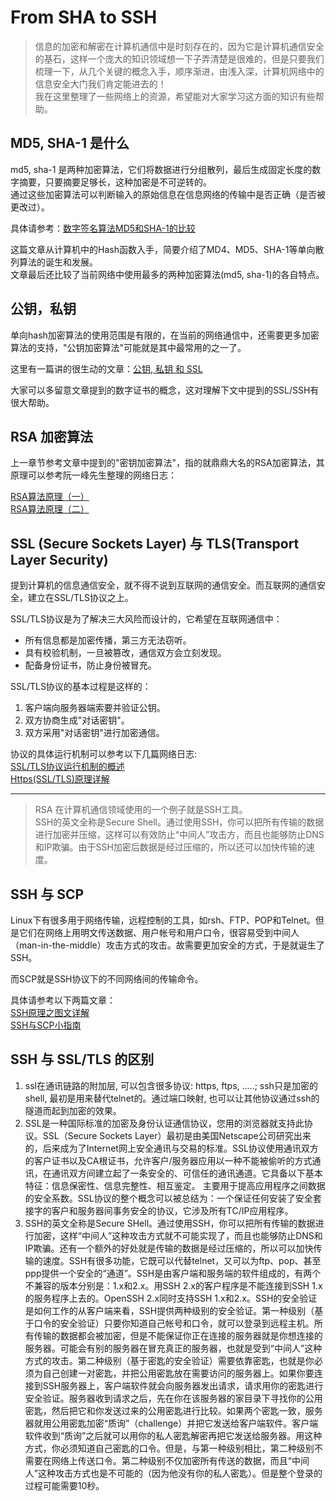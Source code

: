 # From SHA to SSH
<!-- toc -->
> 信息的加密和解密在计算机通信中是时刻存在的，因为它是计算机通信安全的基石，这样一个庞大的知识领域想一下子弄清楚是很难的，但是只要我们梳理一下，从几个关键的概念入手，顺序渐进，由浅入深，计算机网络中的信息安全大门我们肯定能进去的！   
> 我在这里整理了一些网络上的资源，希望能对大家学习这方面的知识有些帮助。

## MD5, SHA-1 是什么
md5, sha-1 是两种加密算法，它们将数据进行分组散列，最后生成固定长度的数字摘要，只要摘要足够长，这种加密是不可逆转的。  
通过这些加密算法可以判断输入的原始信息在信息网络的传输中是否正确（是否被更改过）。

具体请参考：[数字签名算法MD5和SHA-1的比较](http://stark-summer.iteye.com/blog/1313884)   

这篇文章从计算机中的Hash函数入手，简要介绍了MD4、MD5、SHA-1等单向散列算法的诞生和发展。  
文章最后还比较了当前网络中使用最多的两种加密算法(md5, sha-1)的各自特点。

## 公钥，私钥
单向hash加密算法的使用范围是有限的，在当前的网络通信中，还需要更多加密算法的支持，"公钥加密算法"可能就是其中最常用的之一了。

这里有一篇讲的很生动的文章：[公钥, 私钥 和 SSL](http://chenling1018.blog.163.com/blog/static/1480254201058112410789/)  

大家可以多留意文章提到的数字证书的概念，这对理解下文中提到的SSL/SSH有很大帮助。


## RSA 加密算法
上一章节参考文章中提到的"密钥加密算法"，指的就鼎鼎大名的RSA加密算法，其原理可以参考阮一峰先生整理的网络日志：

[RSA算法原理（一）](http://www.ruanyifeng.com/blog/2013/06/rsa_algorithm_part_one.html)  
[RSA算法原理（二）](http://www.ruanyifeng.com/blog/2013/07/rsa_algorithm_part_two.html)

## SSL (Secure Sockets Layer) 与  TLS(Transport Layer Security)
提到计算机的信息通信安全，就不得不说到互联网的通信安全。而互联网的通信安全，建立在SSL/TLS协议之上。

SSL/TLS协议是为了解决三大风险而设计的，它希望在互联网通信中： 

- 所有信息都是加密传播，第三方无法窃听。
- 具有校验机制，一旦被篡改，通信双方会立刻发现。
- 配备身份证书，防止身份被冒充。

SSL/TLS协议的基本过程是这样的： 

1. 客户端向服务器端索要并验证公钥。
2. 双方协商生成"对话密钥"。
3. 双方采用"对话密钥"进行加密通信。

协议的具体运行机制可以参考以下几篇网络日志:  
[SSL/TLS协议运行机制的概述](http://www.ruanyifeng.com/blog/2014/02/ssl_tls.html)  
[Https(SSL/TLS)原理详解](http://www.fenesky.com/blog/2014/07/19/how-https-works.html)

---
> RSA 在计算机通信领域使用的一个例子就是SSH工具。  
> SSH的英文全称是Secure Shell。通过使用SSH，你可以把所有传输的数据进行加密并压缩，这样可以有效防止“中间人”攻击方，而且也能够防止DNS和IP欺骗。由于SSH加密后数据是经过压缩的，所以还可以加快传输的速度。

## SSH 与 SCP
Linux下有很多用于网络传输，远程控制的工具，如rsh、FTP、POP和Telnet。但是它们在网络上用明文传送数据、用户帐号和用户口令，很容易受到中间人（man-in-the-middle）攻击方式的攻击。故需要更加安全的方式，于是就诞生了SSH。

而SCP就是SSH协议下的不同网络间的传输命令。

具体请参考以下两篇文章：  
[SSH原理之图文详解](http://forlinux.blog.51cto.com/8001278/1352900)  
[SSH与SCP小指南](http://www.cnblogs.com/beginman/p/3757160.html)

## SSH 与 SSL/TLS 的区别

1. ssl在通讯链路的附加层, 可以包含很多协议: https, ftps, .....; ssh只是加密的shell, 最初是用来替代telnet的。通过端口映射, 也可以让其他协议通过ssh的隧道而起到加密的效果。
2. SSL是一种国际标准的加密及身份认证通信协议，您用的浏览器就支持此协议。SSL（Secure Sockets Layer）最初是由美国Netscape公司研究出来的，后来成为了Internet网上安全通讯与交易的标准。SSL协议使用通讯双方的客户证书以及CA根证书，允许客户/服务器应用以一种不能被偷听的方式通讯，在通讯双方间建立起了一条安全的、可信任的通讯通道。它具备以下基本特征：信息保密性、信息完整性、相互鉴定。 主要用于提高应用程序之间数据的安全系数。SSL协议的整个概念可以被总结为：一个保证任何安装了安全套接字的客户和服务器间事务安全的协议，它涉及所有TC/IP应用程序。
3. SSH的英文全称是Secure SHell。通过使用SSH，你可以把所有传输的数据进行加密，这样“中间人”这种攻击方式就不可能实现了，而且也能够防止DNS和IP欺骗。还有一个额外的好处就是传输的数据是经过压缩的，所以可以加快传输的速度。SSH有很多功能，它既可以代替telnet，又可以为ftp、pop、甚至ppp提供一个安全的“通道”。SSH是由客户端和服务端的软件组成的，有两个不兼容的版本分别是：1.x和2.x。用SSH 2.x的客户程序是不能连接到SSH 1.x的服务程序上去的。OpenSSH 2.x同时支持SSH 1.x和2.x。SSH的安全验证是如何工作的从客户端来看，SSH提供两种级别的安全验证。第一种级别（基于口令的安全验证）只要你知道自己帐号和口令，就可以登录到远程主机。所有传输的数据都会被加密，但是不能保证你正在连接的服务器就是你想连接的服务器。可能会有别的服务器在冒充真正的服务器，也就是受到“中间人”这种方式的攻击。第二种级别（基于密匙的安全验证）需要依靠密匙，也就是你必须为自己创建一对密匙，并把公用密匙放在需要访问的服务器上。如果你要连接到SSH服务器上，客户端软件就会向服务器发出请求，请求用你的密匙进行安全验证。服务器收到请求之后，先在你在该服务器的家目录下寻找你的公用密匙，然后把它和你发送过来的公用密匙进行比较。如果两个密匙一致，服务器就用公用密匙加密“质询”（challenge）并把它发送给客户端软件。客户端软件收到“质询”之后就可以用你的私人密匙解密再把它发送给服务器。用这种方式，你必须知道自己密匙的口令。但是，与第一种级别相比，第二种级别不需要在网络上传送口令。第二种级别不仅加密所有传送的数据，而且“中间人”这种攻击方式也是不可能的（因为他没有你的私人密匙）。但是整个登录的过程可能需要10秒。
